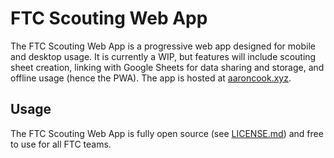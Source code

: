 # FTC Scouting Web App
  The FTC Scouting Web App is a progressive web app designed for mobile and desktop usage. It is currently a WIP, but features will include scouting sheet creation, linking with Google Sheets for data sharing and storage, and offline usage (hence the PWA). The app is hosted at [aaroncook.xyz](aaroncook.xyz/ftc_scouting/index.html).

## Usage
  The FTC Scouting Web App is fully open source (see [LICENSE.md](LICENSE.md)) and free to use for all FTC teams.
